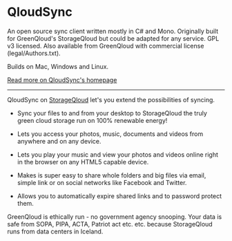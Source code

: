 QloudSync
===

An open source sync client written mostly in C# and Mono. Originally built for GreenQloud's StorageQloud but could be adapted for any service. GPL v3 licensed. Also available from GreenQloud with commercial license (legal/Authors.txt).

Builds on Mac, Windows and Linux.

[Read more on QloudSync's homepage](http://qloudsync.com)

--------------------

QloudSync on [StorageQloud](http://greenqloud.com/storageqloud) let's you extend the possibilities of syncing.

- Sync your files to and from your desktop to StorageQloud the truly green cloud storage run on 100% renewable energy!


- Lets you access your photos, music, documents and videos from anywhere and on any device.


- Lets you play your music and view your photos and videos online right in the browser on any HTML5 capable device.


- Makes is super easy to share whole folders and big files via email, simple link or on social networks like Facebook and Twitter.


- Allows you to automatically expire shared links and to password protect them.


GreenQloud is ethically run - no government agency snooping. Your data is safe from SOPA, PIPA, ACTA, Patriot act etc. etc. because StorageQloud runs from data centers in Iceland.
